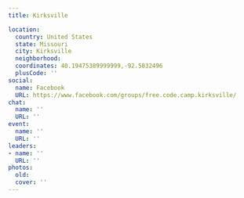 ```yaml
---
title: Kirksville

location:
  country: United States
  state: Missouri
  city: Kirksville
  neighborhood: 
  coordinates: 40.19475389999999,-92.5832496
  plusCode: ''
social:
  name: Facebook
  URL: https://www.facebook.com/groups/free.code.camp.kirksville/
chat:
  name: ''
  URL: ''
event:
  name: ''
  URL: ''
leaders:
- name: ''
  URL: ''
photos:
  old: 
  cover: ''
---
```

